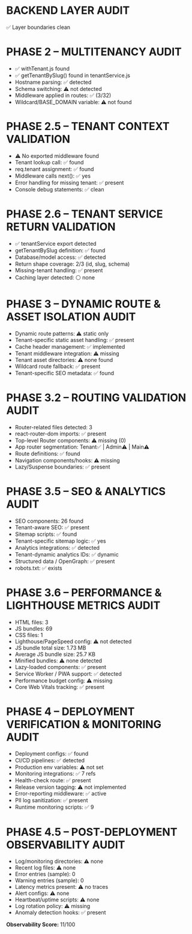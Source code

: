 # BACKEND LAYER AUDIT
✅ Layer boundaries clean

# PHASE 2 – MULTITENANCY AUDIT
- ✅ withTenant.js found
- ✅ getTenantBySlug() found in tenantService.js
- Hostname parsing: ✅ detected
- Schema switching: ⚠️ not detected
- Middleware applied in routes: ✅ (3/32)
- Wildcard/BASE_DOMAIN variable: ⚠️ not found

# PHASE 2.5 – TENANT CONTEXT VALIDATION
- ⚠️ No exported middleware found
- Tenant lookup call: ✅ found
- req.tenant assignment: ✅ found
- Middleware calls next(): ✅ yes
- Error handling for missing tenant: ✅ present
- Console debug statements: ✅ clean

# PHASE 2.6 – TENANT SERVICE RETURN VALIDATION
- ✅ tenantService export detected
- getTenantBySlug definition: ✅ found
- Database/model access: ✅ detected
- Return shape coverage: 2/3 (id, slug, schema)
- Missing-tenant handling: ✅ present
- Caching layer detected: ⚪ none

# PHASE 3 – DYNAMIC ROUTE & ASSET ISOLATION AUDIT
- Dynamic route patterns: ⚠️ static only
- Tenant-specific static asset handling: ✅ present
- Cache header management: ✅ implemented
- Tenant middleware integration: ⚠️ missing
- Tenant asset directories: ⚠️ none found
- Wildcard route fallback: ✅ present
- Tenant-specific SEO metadata: ✅ found

# PHASE 3.2 – ROUTING VALIDATION AUDIT
- Router-related files detected: 3
- react-router-dom imports: ✅ present
- Top-level Router components: ⚠️ missing (0)
- App router segmentation: Tenant✅ | Admin⚠️ | Main⚠️
- Route definitions: ✅ found
- Navigation components/hooks: ⚠️ missing
- Lazy/Suspense boundaries: ✅ present

# PHASE 3.5 – SEO & ANALYTICS AUDIT
- SEO components: 26 found
- Tenant-aware SEO: ✅ present
- Sitemap scripts: ✅ found
- Tenant-specific sitemap logic: ✅ yes
- Analytics integrations: ✅ detected
- Tenant-dynamic analytics IDs: ✅ dynamic
- Structured data / OpenGraph: ✅ present
- robots.txt: ✅ exists

# PHASE 3.6 – PERFORMANCE & LIGHTHOUSE METRICS AUDIT
- HTML files: 3
- JS bundles: 69
- CSS files: 1
- Lighthouse/PageSpeed config: ⚠️ not detected
- JS bundle total size: 1.73 MB
- Average JS bundle size: 25.7 KB
- Minified bundles: ⚠️ none detected
- Lazy-loaded components: ✅ present
- Service Worker / PWA support: ✅ detected
- Performance budget config: ⚠️ missing
- Core Web Vitals tracking: ✅ present

# PHASE 4 – DEPLOYMENT VERIFICATION & MONITORING AUDIT
- Deployment configs: ✅ found
- CI/CD pipelines: ✅ detected
- Production env variables: ⚠️ not set
- Monitoring integrations: ✅ 7 refs
- Health-check route: ✅ present
- Release version tagging: ⚠️ not implemented
- Error-reporting middleware: ✅ active
- PII log sanitization: ✅ present
- Runtime monitoring scripts: ✅ 9

# PHASE 4.5 – POST-DEPLOYMENT OBSERVABILITY AUDIT
- Log/monitoring directories: ⚠️ none
- Recent log files: ⚠️ none
- Error entries (sample): 0
- Warning entries (sample): 0
- Latency metrics present: ⚠️ no traces
- Alert configs: ⚠️ none
- Heartbeat/uptime scripts: ⚠️ none
- Log rotation policy: ⚠️ missing
- Anomaly detection hooks: ✅ present

**Observability Score:** 11/100
